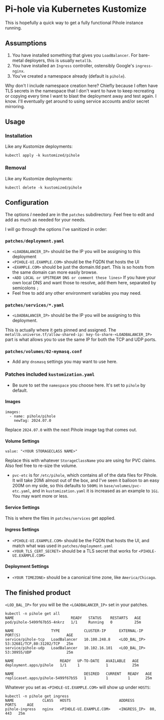 # Pi-hole via Kubernetes Kustomize

This is hopefully a quick way to get a fully functional Pihole instance running.

## Assumptions

1. You have installed something that gives you `LoadBalancer`. For bare-metal
   deployers, this is usually `metallb`.
2. You have installed an `Ingress` controller, ostensibly Google's `ingress-nginx`.
3. You've created a namespace already (default is `pihole`).

Why don't I include namespace creation here? Chiefly because I often have TLS
secrets in the namespace that I don't want to have to keep recreating or copying
every time I want to blast the deployment away and test again. I know. I'll
eventually get around to using service accounts and/or secret mirroring.

## Usage

### Installation

Like any Kustomize deployments:

```
kubectl apply -k kustomized/pihole
```

### Removal

Like any Kustomize deployments:

```
kubectl delete -k kustomized/pihole
```


## Configuration

The options *I* needed are in the `patches` subdirectory. Feel free to edit and
add as much as needed for your needs.

I will go through the options I've sanitized in order:

### `patches/deployment.yaml`

* `<LOADBALANCER_IP>` should be the IP you will be assigning to this deployment
* `<PIHOLE-UI.EXAMPLE.COM>` should be the FQDN that hosts the UI
* `<EXAMPLE.COM>` should be just the domain.tld part. This is so hosts from the same domain can more easily browse.
* `<ADD LOCAL or UPSTREAM DNS or comment these lines>` If you have your own local DNS and want those to resolve, add them here, separated by semicolons `;`
* Feel free to add any other environment variables you may need.

### `patches/services/*.yaml`

* `<LOADBALANCER_IP>` should be the IP you will be assigning to this deployment.

This is actually where it gets pinned and assigned. The `metallb.universe.tf/allow-shared-ip: key-to-share-<LOADBALANCER_IP>` part is what allows you to use the same IP for both the TCP and UDP ports.

### `patches/volumes/02-mymasq.conf`

* Add any `dnsmasq` settings you may want to use here.

### Patches included `kustomization.yaml`

* Be sure to set the `namespace` you choose here. It's set to `pihole` by default.

#### Images

```
images:
  - name: pihole/pihole
    newTag: 2024.07.0
```

Replace `2024.07.0` with the next Pihole image tag that comes out.

#### Volume Settings

```
value: "<YOUR STORAGECLASS NAME>"
```

Replace this with whatever `StorageClassName` you are using for PVC claims. Also
feel free to re-size the volume.

- `pvc-etc` is for `/etc/pihole`, which contains all of the data files for Pihole.
  It will take 20Mi almost out of the box, and I've seen it balloon to an easy
  200M on my side, so this defaults to `500Mi` in `base/volumes/pvc-etc.yaml`,
  and in `kustomization.yaml` it is increased as an example to `1Gi`.
  You may want more or less.

#### Service Settings

This is where the files in `patches/services` get applied.

#### Ingress Settings

* `<PIHOLE-UI.EXAMPLE.COM>` should be the FQDN that hosts the UI, and match what
  was used in `patches/deployment.yaml`
* `<YOUR_TLS_CERT_SECRET>` should be a TLS secret that works for `<PIHOLE-UI.EXAMPLE.COM>`

#### Deployment Settings

* `<YOUR TIMEZONE>` should be a canonical time zone, like `America/Chicago`.

## The finished product

`<LOD_BAL_IP>` for you will be the `<LOADBALANCER_IP>` set in your patches.

```
kubectl -n pihole get all
NAME                          READY   STATUS    RESTARTS   AGE
pod/pihole-5499f67b55-4nkrz   1/1     Running   0          25m

NAME                 TYPE           CLUSTER-IP      EXTERNAL-IP    PORT(S)                     AGE
service/pihole-tcp   LoadBalancer   10.100.248.8    <LOD_BAL_IP>   53:32681/TCP,80:31202/TCP   25m
service/pihole-udp   LoadBalancer   10.102.16.101   <LOD_BAL_IP>   53:30955/UDP                25m

NAME                     READY   UP-TO-DATE   AVAILABLE   AGE
deployment.apps/pihole   1/1     1            1           25m

NAME                                DESIRED   CURRENT   READY   AGE
replicaset.apps/pihole-5499f67b55   1         1         1       25m
```

Whatever you set as `<PIHOLE-UI.EXAMPLE.COM>` will show up under `HOSTS`:

```
kubectl -n pihole get ingress
NAME             CLASS   HOSTS                      ADDRESS       PORTS     AGE
pihole-ingress   nginx   <PIHOLE-UI.EXAMPLE.COM>    <INGRESS_IP>  80, 443   25m
```